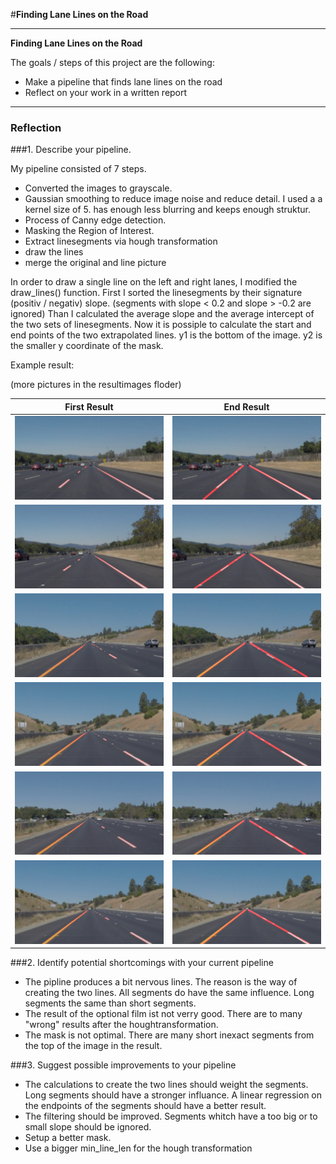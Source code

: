 #**Finding Lane Lines on the Road** 

---

**Finding Lane Lines on the Road**

The goals / steps of this project are the following:
* Make a pipeline that finds lane lines on the road
* Reflect on your work in a written report

---

### Reflection

###1. Describe your pipeline.

My pipeline consisted of 7 steps.
 
* Converted the images to grayscale. 
* Gaussian smoothing to reduce image noise and reduce detail. I used a a kernel size of 5. has enough less blurring and keeps enough struktur.
* Process of Canny edge detection. 
* Masking the Region of Interest.
* Extract linesegments via hough transformation
* draw the lines
* merge the original and line picture


In order to draw a single line on the left and right lanes, I modified the draw_lines() function.
First I sorted the linesegments by their signature (positiv / negativ) slope. (segments with slope < 0.2 and slope > -0.2 are ignored)
Than I calculated the average slope and the average intercept of the two sets of linesegments.
Now it is possiple to calculate the start and end points of the two extrapolated lines.
y1 is the bottom of the image.
y2 is the smaller y coordinate of the mask. 

Example result: 

[//]: # (Image References)

[image1]: ./resultimages/solidWhiteCurve.jpg_first_result.png "Firstresult SolidWhiteCurve"
[image2]: ./resultimages/solidWhiteCurve.jpg_result.png "Endresult SolidWhiteCurve"

[image3]: ./resultimages/solidWhiteRight.jpg_first_result.png "Firstresult SolidWhiteRight"
[image4]: ./resultimages/solidWhiteRight.jpg_result.png "Endresult SolidWhiteCurve"

[image5]: ./resultimages/solidYellowCurve.jpg_first_result.png "Firstresult SolidYellowCurve"
[image6]: ./resultimages/solidYellowCurve.jpg_result.png "Endresult SolidYellowCurve"

[image7]: ./resultimages/solidYellowCurve2.jpg_first_result.png "Firstresult SolidYellowCurve2"
[image8]: ./resultimages/solidYellowCurve2.jpg_result.png "Endresult SolidYellowCurve2"

[image9]: ./resultimages/solidYellowLeft.jpg_first_result.png "Firstresult SolidYellowLeft"
[image10]: ./resultimages/solidYellowLeft.jpg_result.png "Endresult SolidYellowLeft"

[image11]: ./resultimages/whiteCarLaneSwitch.jpg_first_result.png "Firstresult WhiteCarLaneSwitch"
[image12]: ./resultimages/whiteCarLaneSwitch.jpg_result.png "Endresult WhiteCarLaneSwitch"

(more pictures in the resultimages floder)

First Result | End Result
------------ | -------------
![alt text][image1] | ![alt text][image2]
![alt text][image3] | ![alt text][image4]
![alt text][image5] | ![alt text][image6]
![alt text][image7] | ![alt text][image8]
![alt text][image9] | ![alt text][image10]
![alt text][image11] | ![alt text][image12]


###2. Identify potential shortcomings with your current pipeline

* The pipline produces a bit nervous lines. The reason is the way of creating the two lines. All segments do have the same influence. Long segments the same than short segments.
* The result of the optional film ist not verry good. There are to many "wrong" results after the houghtransformation.
* The mask is not optimal. There are many short inexact segments from the top of the image in the result.  


###3. Suggest possible improvements to your pipeline

* The calculations to create the two lines should weight the segments. Long segments should have a stronger influance. A linear regression on the endpoints of the segments should have a better result. 
* The filtering should be improved. Segments whitch have a too big or to small slope should be ignored. 
* Setup a better mask.
* Use a bigger min_line_len for the hough transformation
